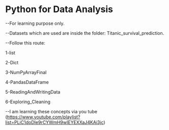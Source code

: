# Python for Data Analysis
--For learning purpose only.

--Datasets which are used are inside the folder: Titanic_survival_prediction.

--Follow this route:

1-list

2-Dict

3-NumPyArrayFinal

4-PandasDataFrame

5-ReadingAndWritingData

6-Exploring_Cleaning

--I am learning these concepts via you tube (https://www.youtube.com/playlist?list=PLiC1doDIe9rCYWmH9wIEYEXXaJ4KAi3jc)
